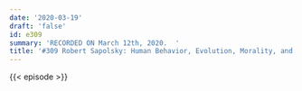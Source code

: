 ```yaml
---
date: '2020-03-19'
draft: 'false'
id: e309
summary: 'RECORDED ON March 12th, 2020.  '
title: '#309 Robert Sapolsky: Human Behavior, Evolution, Morality, and Free Will'
---
```

{{< episode >}}
